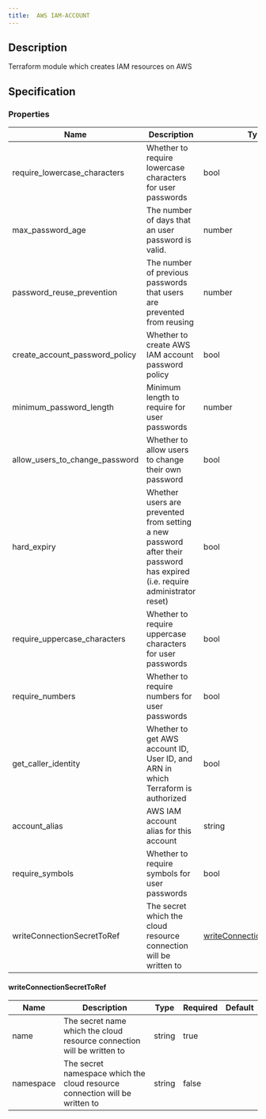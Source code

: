 ```yaml
---
title:  AWS IAM-ACCOUNT
---
```


## Description

Terraform module which creates IAM resources on AWS

## Specification


### Properties

 Name | Description | Type | Required | Default 
 ------------ | ------------- | ------------- | ------------- | ------------- 
 require_lowercase_characters | Whether to require lowercase characters for user passwords | bool | false |  
 max_password_age | The number of days that an user password is valid. | number | false |  
 password_reuse_prevention | The number of previous passwords that users are prevented from reusing | number | false |  
 create_account_password_policy | Whether to create AWS IAM account password policy | bool | false |  
 minimum_password_length | Minimum length to require for user passwords | number | false |  
 allow_users_to_change_password | Whether to allow users to change their own password | bool | false |  
 hard_expiry | Whether users are prevented from setting a new password after their password has expired (i.e. require administrator reset) | bool | false |  
 require_uppercase_characters | Whether to require uppercase characters for user passwords | bool | false |  
 require_numbers | Whether to require numbers for user passwords | bool | false |  
 get_caller_identity | Whether to get AWS account ID, User ID, and ARN in which Terraform is authorized | bool | false |  
 account_alias | AWS IAM account alias for this account | string | true |  
 require_symbols | Whether to require symbols for user passwords | bool | false |  
 writeConnectionSecretToRef | The secret which the cloud resource connection will be written to | [writeConnectionSecretToRef](#writeConnectionSecretToRef) | false |  


#### writeConnectionSecretToRef

 Name | Description | Type | Required | Default 
 ------------ | ------------- | ------------- | ------------- | ------------- 
 name | The secret name which the cloud resource connection will be written to | string | true |  
 namespace | The secret namespace which the cloud resource connection will be written to | string | false |  
